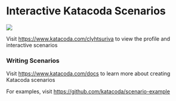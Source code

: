# Interactive Katacoda Scenarios

[![](http://shields.katacoda.com/katacoda/clyhtsuriva/count.svg)](https://www.katacoda.com/clyhtsuriva "Get your profile on Katacoda.com")

Visit https://www.katacoda.com/clyhtsuriva to view the profile and interactive scenarios

### Writing Scenarios
Visit https://www.katacoda.com/docs to learn more about creating Katacoda scenarios

For examples, visit https://github.com/katacoda/scenario-example
